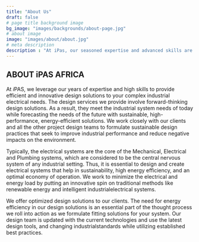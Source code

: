 ```yaml
---
title: "About Us"
draft: false
# page title background image
bg_image: "images/backgrounds/about-page.jpg"
# about image
image: "images/about/about.jpg"
# meta description
description : "At iPas, our seasoned expertise and advanced skills are directed towards delivering cutting-edge design solutions for intricate industrial electrical requirements."
---
```

## ABOUT iPAS AFRICA

At *i*PAS, we leverage our
years of expertise and high skills to provide efficient and innovative design solutions to your complex
industrial electrical needs. The
design services we provide involve forward-thinking design solutions. As a result, they meet the industrial system needs of today while forecasting the
needs of the future with sustainable, high-performance, energy-efficient
solutions. We work closely with our clients and all the other project design teams to formulate sustainable design practices
that seek to improve industrial performance and reduce negative impacts on the environment.

Typically, the electrical
systems are the core of the Mechanical,
Electrical and Plumbing systems, which are considered to be the central nervous system of any industrial
setting. Thus, it is essential
to design and create electrical systems that help in sustainability, high energy efficiency, and an
optimal economy of operation. We work to minimize the electrical and energy load
by putting an innovative spin on traditional methods like renewable energy and
intelligent industrialelectrical
systems.

We offer optimized
design solutions to our clients. The need for energy efficiency in our design solutions is an essential part of
the thought process we roll into action as we formulate fitting
solutions for your system. Our design team is updated with the current technologies and use the latest design tools, and changing industrialstandards while utilizing established best practices.
